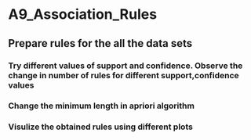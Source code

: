 # A9_Association_Rules
## Prepare rules for the all the data sets
### Try different values of support and confidence. Observe the change in number of rules for different support,confidence values
### Change the minimum length in apriori algorithm
### Visulize the obtained rules using different plots
